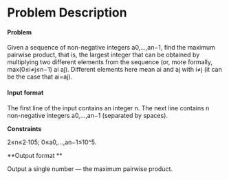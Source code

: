 # Problem Description

#### Problem

Given a sequence of non-negative integers a0,…,an−1, find the maximum pairwise product, that is, the largest integer that can be obtained by multiplying two different elements from the sequence (or, more formally, max(0≤i≠j≤n−1) ai aj). Different elements here mean ai and aj with i≠j (it can be the case that ai=aj).


#### Input format

The first line of the input contains an integer n. The next line contains n non-negative integers a0,…,an−1 (separated by spaces).


**Constraints**

2≤n≤2⋅105; 0≤a0,…,an−1≤10^5.


**Output format **

Output a single number — the maximum pairwise product.
